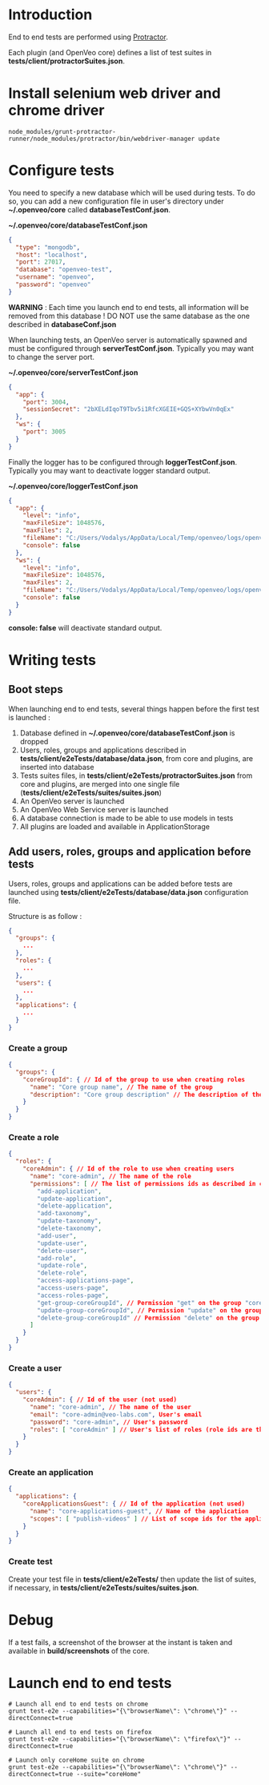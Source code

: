 # Introduction

End to end tests are performed using [Protractor](http://www.protractortest.org/).

Each plugin (and OpenVeo core) defines a list of test suites in **tests/client/protractorSuites.json**.

# Install selenium web driver and chrome driver

    node_modules/grunt-protractor-runner/node_modules/protractor/bin/webdriver-manager update

# Configure tests

You need to specify a new database which will be used during tests. To do so, you can add a new configuration file in user's directory under **~/.openveo/core** called **databaseTestConf.json**.

**~/.openveo/core/databaseTestConf.json**

```json
{
  "type": "mongodb",
  "host": "localhost",
  "port": 27017,
  "database": "openveo-test",
  "username": "openveo",
  "password": "openveo"
}
```

**WARNING** : Each time you launch end to end tests, all information will be removed from this database ! DO NOT use the same database as the one described in **databaseConf.json**

When launching tests, an OpenVeo server is automatically spawned and must be configured through **serverTestConf.json**. Typically you may want to change the server port.

**~/.openveo/core/serverTestConf.json**

```json
{
  "app": {
    "port": 3004,
    "sessionSecret": "2bXELdIqoT9Tbv5i1RfcXGEIE+GQS+XYbwVn0qEx"
  },
  "ws": {
    "port": 3005
  }
}
```

Finally the logger has to be configured through **loggerTestConf.json**. Typically you may want to deactivate logger standard output.

**~/.openveo/core/loggerTestConf.json**

```json
{
  "app": {
    "level": "info",
    "maxFileSize": 1048576,
    "maxFiles": 2,
    "fileName": "C:/Users/Vodalys/AppData/Local/Temp/openveo/logs/openveo.log",
    "console": false
  },
  "ws": {
    "level": "info",
    "maxFileSize": 1048576,
    "maxFiles": 2,
    "fileName": "C:/Users/Vodalys/AppData/Local/Temp/openveo/logs/openveo-ws.log",
    "console": false
  }
}
```

**console: false** will deactivate standard output.

# Writing tests

## Boot steps

When launching end to end tests, several things happen before the first test is launched :

1. Database defined in **~/.openveo/core/databaseTestConf.json** is dropped
2. Users, roles, groups and applications described in **tests/client/e2eTests/database/data.json**, from core and plugins, are inserted into database
3. Tests suites files, in **tests/client/e2eTests/protractorSuites.json** from core and plugins, are merged into one single file (**tests/client/e2eTests/suites/suites.json**)
4. An OpenVeo server is launched
4. An OpenVeo Web Service server is launched
5. A database connection is made to be able to use models in tests
6. All plugins are loaded and available in ApplicationStorage

## Add users, roles, groups and application before tests

Users, roles, groups and applications can be added before tests are launched using **tests/client/e2eTests/database/data.json** configuration file.

Structure is as follow :

```json
{
  "groups": {
    ...
  },
  "roles": {
    ...
  },
  "users": {
    ...
  },
  "applications": {
    ...
  }
}
```

### Create a group

```json
{
  "groups": {
    "coreGroupId": { // Id of the group to use when creating roles
      "name": "Core group name", // The name of the group
      "description": "Core group description" // The description of the group
    }
  }
}
```

### Create a role

```json
{
  "roles": {
    "coreAdmin": { // Id of the role to use when creating users
      "name": "core-admin", // The name of the role
      "permissions": [ // The list of permissions ids as described in conf.js file
        "add-application",
        "update-application",
        "delete-application",
        "add-taxonomy",
        "update-taxonomy",
        "delete-taxonomy",
        "add-user",
        "update-user",
        "delete-user",
        "add-role",
        "update-role",
        "delete-role",
        "access-applications-page",
        "access-users-page",
        "access-roles-page",
        "get-group-coreGroupId", // Permission "get" on the group "coreGroupId"
        "update-group-coreGroupId", // Permission "update" on the group "coreGroupId"
        "delete-group-coreGroupId" // Permission "delete" on the group "coreGroupId"
      ]
    }
  }
}
```

### Create a user

```json
{
  "users": {
    "coreAdmin": { // Id of the user (not used)
      "name": "core-admin", // The name of the user
      "email": "core-admin@veo-labs.com", User's email
      "password": "core-admin", // User's password
      "roles": [ "coreAdmin" ] // User's list of roles (role ids are the one described in the same file)
    }
  }
}
```

### Create an application

```json
{
  "applications": {
    "coreApplicationsGuest": { // Id of the application (not used)
      "name": "core-applications-guest", // Name of the application
      "scopes": [ "publish-videos" ] // List of scope ids for the application
    }
  }
}
```

### Create test

Create your test file in **tests/client/e2eTests/** then update the list of suites, if necessary, in  **tests/client/e2eTests/suites/suites.json**.

# Debug

If a test fails, a screenshot of the browser at the instant is taken and available in **build/screenshots** of the core.

# Launch end to end tests

    # Launch all end to end tests on chrome
    grunt test-e2e --capabilities="{\"browserName\": \"chrome\"}" --directConnect=true

    # Launch all end to end tests on firefox
    grunt test-e2e --capabilities="{\"browserName\": \"firefox\"}" --directConnect=true

    # Launch only coreHome suite on chrome
    grunt test-e2e --capabilities="{\"browserName\": \"chrome\"}" --directConnect=true --suite="coreHome"